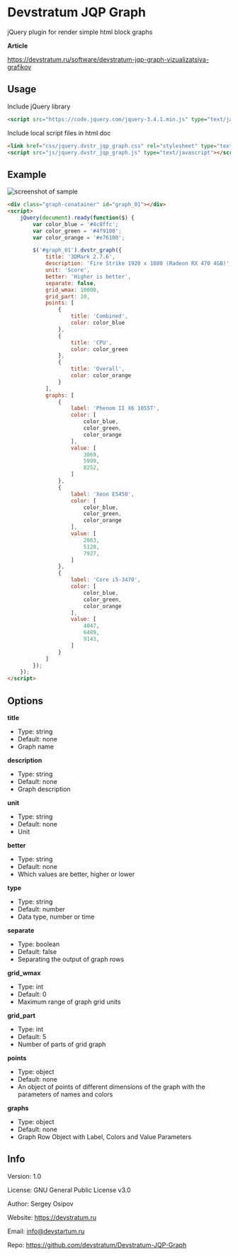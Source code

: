 # Devstratum JQP Graph

jQuery plugin for render simple html block graphs

**Article**

https://devstratum.ru/software/devstratum-jqp-graph-vizualizatsiya-grafikov

## Usage

Include jQuery library

```html
<script src="https://code.jquery.com/jquery-3.4.1.min.js" type="text/javascript"></script>
```

Include local script files in html doc

```html
<link href="css/jquery.dvstr_jqp_graph.css" rel="stylesheet" type="text/css"/>
<script src="js/jquery.dvstr_jqp_graph.js" type="text/javascript"></script>
```
## Example

![screenshot of sample](http://devstratum.ru/images/articles/2019/11/devstratum-jqp-graph-vizualizatsiya-grafikov/devstratum-jqp-graph-vizualizatsiya-grafikov_example.jpg)

```html
<div class="graph-conatainer" id="graph_01"></div>
<script>
    jQuery(document).ready(function($) {
        var color_blue = '#4c8ffc';
        var color_green = '#4f9100';
        var color_orange = '#e76100';

        $('#graph_01').dvstr_graph({
            title: '3DMark 2.7.6',
            description: 'Fire Strike 1920 x 1080 (Radeon RX 470 4GB)',
            unit: 'Score',
            better: 'Higher is better',
            separate: false,
            grid_wmax: 10000,
            grid_part: 10,
            points: [
                {
                    title: 'Combined',
                    color: color_blue
                },
                {
                    title: 'CPU',
                    color: color_green
                },
                {
                    title: 'Overall',
                    color: color_orange
                }
            ],
            graphs: [
                {
                    label: 'Phenom II X6 1055T',
                    color: [
                        color_blue,
                        color_green,
                        color_orange
                    ],
                    value: [
                        3069,
                        5999,
                        8252,
                    ]
                },
                {
                    label: 'Xeon E5450',
                    color: [
                        color_blue,
                        color_green,
                        color_orange
                    ],
                    value: [
                        2863,
                        5120,
                        7927,
                    ]
                },
                {
                    label: 'Core i5-3470',
                    color: [
                        color_blue,
                        color_green,
                        color_orange
                    ],
                    value: [
                        4047,
                        6489,
                        9143,
                    ]
                }
            ]
        });
    });
</script>
```
## Options

**title**

* Type: string
* Default: none
* Graph name

**description**

* Type: string
* Default: none
* Graph description

**unit**

* Type: string
* Default: none
* Unit

**better**

* Type: string
* Default: none
* Which values are better, higher or lower

**type**
* Type: string
* Default: number
* Data type, number or time

**separate**

* Type: boolean
* Default: false
* Separating the output of graph rows

**grid_wmax**
* Type: int
* Default: 0
* Maximum range of graph grid units

**grid_part**

* Type: int
* Default: 5
* Number of parts of grid graph

**points**

* Type: object
* Default: none
* An object of points of different dimensions of the graph with the parameters of names and colors

**graphs**

* Type: object
* Default: none
* Graph Row Object with Label, Colors and Value Parameters

## Info

Version: 1.0

License: GNU General Public License v3.0

Author: Sergey Osipov

Website: https://devstratum.ru

Email: info@devstartum.ru

Repo: https://github.com/devstratum/Devstratum-JQP-Graph
